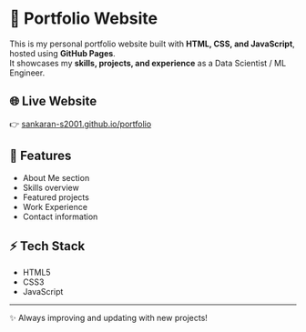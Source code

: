 # 🚀 Portfolio Website

This is my personal portfolio website built with **HTML, CSS, and JavaScript**, hosted using **GitHub Pages**.  
It showcases my **skills, projects, and experience** as a Data Scientist / ML Engineer.

## 🌐 Live Website
👉 [sankaran-s2001.github.io/portfolio](https://sankaran-s2001.github.io/portfolio)

## 📂 Features
- About Me section  
- Skills overview  
- Featured projects
- Work Experience  
- Contact information  

## ⚡ Tech Stack
- HTML5  
- CSS3  
- JavaScript  

---

✨ Always improving and updating with new projects!

